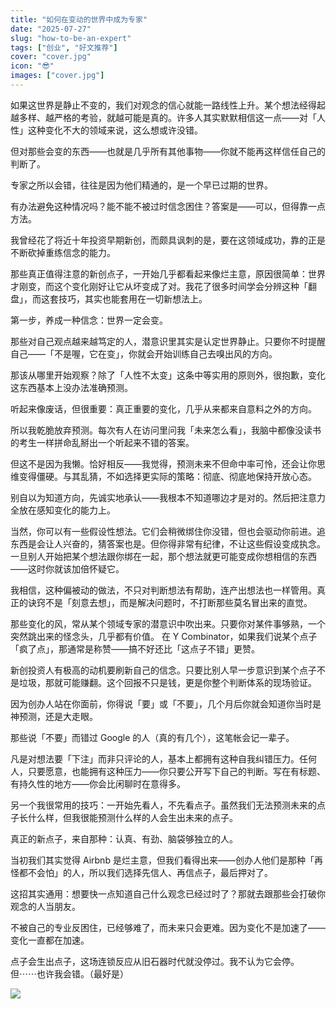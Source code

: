 ```yaml
---
title: "如何在变动的世界中成为专家"
date: "2025-07-27"
slug: "how-to-be-an-expert"
tags: ["创业", "好文推荐"]
cover: "cover.jpg"
icon: "😎"
images: ["cover.jpg"]
---
```

如果这世界是静止不变的，我们对观念的信心就能一路线性上升。某个想法经得起越多样、越严格的考验，就越可能是真的。许多人其实默默相信这一点——对「人性」这种变化不大的领域来说，这么想或许没错。



但对那些会变的东西——也就是几乎所有其他事物——你就不能再这样信任自己的判断了。



专家之所以会错，往往是因为他们精通的，是一个早已过期的世界。



有办法避免这种情况吗？能不能不被过时信念困住？答案是——可以，但得靠一点方法。



我曾经花了将近十年投资早期新创，而颇具讽刺的是，要在这领域成功，靠的正是不断砍掉重练信念的能力。



那些真正值得注意的新创点子，一开始几乎都看起来像烂主意，原因很简单：世界才刚变，而这个变化刚好让它从坏变成了对。我花了很多时间学会分辨这种「翻盘」，而这套技巧，其实也能套用在一切新想法上。



第一步，养成一种信念：世界一定会变。



那些对自己观点越来越笃定的人，潜意识里其实是认定世界静止。只要你不时提醒自己——「不是喔，它在变」，你就会开始训练自己去嗅出风的方向。



那该从哪里开始观察？除了「人性不太变」这条中等实用的原则外，很抱歉，变化这东西基本上没办法准确预测。



听起来像废话，但很重要：真正重要的变化，几乎从来都来自意料之外的方向。



所以我乾脆放弃预测。每次有人在访问里问我「未来怎么看」，我脑中都像没读书的考生一样拼命乱掰出一个听起来不错的答案。



但这不是因为我懒。恰好相反——我觉得，预测未来不但命中率可怜，还会让你思维变得僵硬。与其乱猜，不如选择更实际的策略：彻底、彻底地保持开放心态。



别自以为知道方向，先诚实地承认——我根本不知道哪边才是对的。然后把注意力全放在感知变化的能力上。



当然，你可以有一些假设性想法。它们会稍微绑住你没错，但也会驱动你前进。追东西是会让人兴奋的，猜答案也是。但你得非常有纪律，不让这些假设变成执念。
一旦别人开始把某个想法跟你绑在一起，那个想法就更可能变成你想相信的东西——这时你就该加倍怀疑它。



我相信，这种偏被动的做法，不只对判断想法有帮助，连产出想法也一样管用。真正的诀窍不是「刻意去想」，而是解决问题时，不打断那些莫名冒出来的直觉。



那些变化的风，常从某个领域专家的潜意识中吹出来。只要你对某件事够熟，一个突然跳出来的怪念头，几乎都有价值。
在 Y Combinator，如果我们说某个点子「疯了点」，那通常是称赞——搞不好还比「这点子不错」更赞。



新创投资人有极高的动机要刷新自己的信念。只要比别人早一步意识到某个点子不是垃圾，那就可能赚翻。这个回报不只是钱，更是你整个判断体系的现场验证。



因为创办人站在你面前，你得说「要」或「不要」，几个月后你就会知道你当时是神预测，还是大走眼。



那些说「不要」而错过 Google 的人（真的有几个），这笔帐会记一辈子。



凡是对想法要「下注」而非只评论的人，基本上都拥有这种自我纠错压力。任何人，只要愿意，也能拥有这种压力——你只要公开写下自己的判断。写在有标题、有持久性的地方——你会比闲聊时在意得多。



另一个我很常用的技巧：一开始先看人，不先看点子。虽然我们无法预测未来的点子长什么样，但我很能预测什么样的人会生出未来的点子。



真正的新点子，来自那种：认真、有劲、脑袋够独立的人。



当初我们其实觉得 Airbnb 是烂主意，但我们看得出来——创办人他们是那种「再怪都不会怕」的人，所以我们选择先信人、再信点子，最后押对了。



这招其实通用：想要快一点知道自己什么观念已经过时了？那就去跟那些会打破你观念的人当朋友。



不被自己的专业反困住，已经够难了，而未来只会更难。因为变化不是加速了——变化一直都在加速。



点子会生出点子，这场连锁反应从旧石器时代就没停过。我不认为它会停。
但⋯⋯也许我会错。（最好是）




![](https://prod-files-secure.s3.us-west-2.amazonaws.com/112d0858-5090-4d34-a606-b75eb8d65fd2/46476355-9cf3-4e99-9b7a-3531bc426380/1000202064.png?X-Amz-Algorithm=AWS4-HMAC-SHA256&X-Amz-Content-Sha256=UNSIGNED-PAYLOAD&X-Amz-Credential=ASIAZI2LB466QC3EXZG2%2F20250901%2Fus-west-2%2Fs3%2Faws4_request&X-Amz-Date=20250901T221150Z&X-Amz-Expires=3600&X-Amz-Security-Token=IQoJb3JpZ2luX2VjELb%2F%2F%2F%2F%2F%2F%2F%2F%2F%2FwEaCXVzLXdlc3QtMiJGMEQCIGhZCg%2BalR4gV1dXi8bsdLIVhRTPwwgn%2F4Ukh977DVrsAiBSW%2FVIvjSsCyDMDk4Z9AOsJgAPc0g%2BPvYZYvXtZUXuESr%2FAwgfEAAaDDYzNzQyMzE4MzgwNSIMwp%2BE4sXtQ7BSMNyBKtwDKS1LcC7HT%2BDlg9jyDowEMMPlB2LdUm8j7Ld6oJS4J3syBqtt0LryqvAPLapvdR5vNoljlumdJei0yCMX0QsP7pip19ITQ0azkcSecxYueCD%2FV2SEspfsTO2JnTkVHvU1zBwW0OwwYojyK1Cl85BnjGWDqHoGlzlYvFaELUIpsA9GBQDkPDqkyUZLrzkK6SV%2BYAce16NGIt1RHQaG6%2FRyeHyFnz2%2BrOhrh8R2tx0IyHFSXFEslVVwekTTzVgrBrvZr7D0JJ4FTiPH%2BxCGddEKnLA6FtLVnvCubMmEw48LkPS%2BTZBQZ7s4QBN1AEK031H5jZkrxRSQAuuMAEZAF5XRp9s0kAsdytgFRi9pvRqhcpUR9cUh144%2BwgE8Yi56cZovJKxwKTXxszs6My9UpAuDe6IqhIMBGcs5M%2FcsEHL8upi0lHFddl8fjg8iwhzraoLf3Gkyl43jRcUdFhHmI2wPw0CP8wZpkZT2qbGqh%2FD1it2d%2BFkh4XrS%2BaMEBzt8dRgVKP6e9EsxX9%2B4iG%2F%2FZg5xWLMkZc6qDl2%2FU0WL1qICjdrXg168HUl%2FZl8Vq3%2B2v5onTZr3Muj74pGVEdIfBCT6MA%2FiJuAcFSFsiBFqV0NGeMX%2F0iT6ODuaDEjTzQww56fYxQY6pgEzln31ckzU8xU3I2lMZA46GdkhvUw3fPEJ8p3427S6J9aZNnIeijX6Er4YRihyuVeIpeHbxDjmATXmAwn%2FlpCMZmvwwHMAttCGUpgxmo6b5OEb6EtDzCTQxmJgUIRRvhYerhcDdbeM6Eko6PUhum0iY0%2BxOH0oAsuhU4XPG71fQFvcLCrBgBtF%2B64zH3zXbuJbHQnvuEPQLC8pCU73tt5Z0L7qBSLa&X-Amz-Signature=994817051776c353e5cf012991ecabb66fcc80ee9f88679484a0ddd669c75ae0&X-Amz-SignedHeaders=host&x-amz-checksum-mode=ENABLED&x-id=GetObject)

